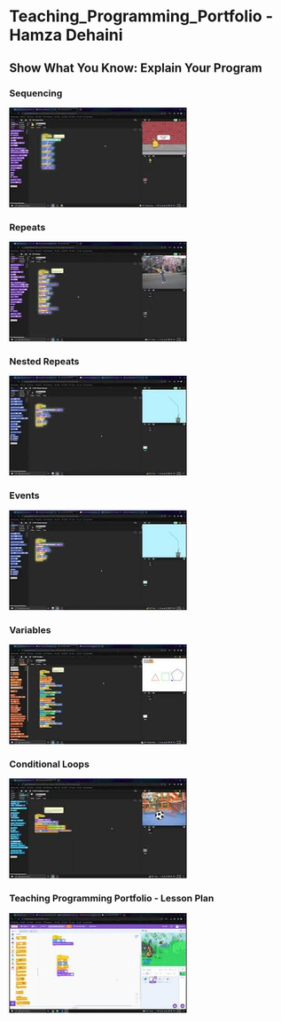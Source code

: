 # Teaching_Programming_Portfolio - Hamza Dehaini


## Show What You Know: Explain Your Program

### Sequencing

[![Sequencing - Show What You Know: Explain Your Program](thumbnails\sequencing.jpg)](https://youtu.be/mgTqguGJ7F8)

### Repeats

[![Repeats - Show What You Know: Explain Your Program](thumbnails\repeats.jpg)](https://youtu.be/vOJH4eEx7L8)

### Nested Repeats

[![Nested Repeats - Show What You Know: Explain Your Program](thumbnails\nested_repeats.jpg)](https://youtu.be/W8TXH_Z72vE)

### Events

[![Events - Show What You Know: Explain Your Program](thumbnails\nested_repeats.jpg)](https://youtu.be/oa8-z5TqKdU)

### Variables

[![Variables - Show What You Know: Explain Your Program](thumbnails\variables.jpg)](https://youtu.be/sTlGtL8bV_E)

### Conditional Loops

[![Conditional Loops - Show What You Know: Explain Your Program](thumbnails\conditional_loops.jpg)](https://youtu.be/JAau4Ay0S1w)

### Teaching Programming Portfolio - Lesson Plan

[![Teaching Programming Portfolio - Lesson Plan](thumbnails\TPP.jpg)](https://youtu.be/6RNgz6cNHaA)


